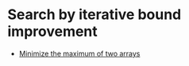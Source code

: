 
# <a id="search-by-iterative-bound-improvement">Search by iterative bound improvement</a>
* [Minimize the maximum of two arrays](../Solutions/M/minimize-the-maximum-of-two-arrays)
